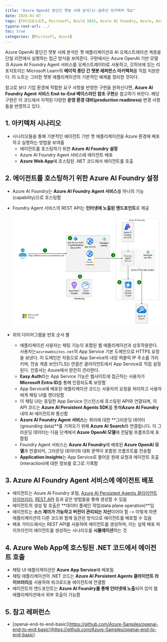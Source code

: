 ```yaml
---
title: "Azure OpenAI 종단간 챗봇 사례 분석(1)-솔루션 아키텍처 개요"
date: 2025-01-07
tags: [마이크로소프트, Microsoft, Build 2025, Azure AI Foundry, Azure, Azure AI Foundry SDK, Azure OpenAI Studio, Azure OpenAI Service, Azure Machine Learning, Azure App Service, Azure Key Vault, Azure Monitor]
typora-root-url: ../
toc: true
categories: [Microsoft, Azure]
---
```


Azure OpenAI 종단간 챗봇 사례 분석은 챗 애플리케이션과 AI 오케스트레이션 계층을 단일 리전에서 실행하는 접근 방식을 보여준다. 구현에서는 Azure OpenAI 기반 모델과 Azure AI Foundry Agent 서비스를 오케스트레이터로 사용하고, 깃허브에 있는 리포지토리는 Microsoft Learn의 **베이직 종단 간 챗봇 레퍼런스 아키텍처**를 직접 지원한다. 이 노트는 그러한 챗봇 애플리케이션의 기본적인 예제를 정리한 것이다. 

참고로 보다 기업 환경에 적합한 요구 사항을 반영한 구현을 원하신다면, **Azure AI Foundry Agent 서비스 End-to-End 베이스라인 참조 구현**을 참고하기 바란다.  해당 구현은 이 코드에서 지적된 다양한 **운영 환경 대비(production readiness)** 변경 사항들을 반영하고 있다.



## 1. 아키텍처 시나리오

* 시나리오들을 통해 기본적인 에이전트 기반 챗 애플리케이션을 Azure 환경에 배포하고 실행하는 방법을 보여줌
  * 에이전트를 호스팅하기 위한 **Azure AI Foundry 설정**
  * Azure AI Foundry Agent 서비스에 에이전트 배포
  * **Azure Web App**에 호스팅된 .NET 코드에서 에이전트를 호출



## 2. 에이전트를 호스팅하기 위한 Azure AI Foundry 설정

* Azure AI Foundry는 **Azure AI Foundry Agent 서비스**를 하나의 기능(capability)으로 호스팅함

* Foundry Agent 서비스의 REST API는 **인터넷에 노출된 엔드포인트**로 제공

  ![그림1 - Basic Chatbot architecture](/../images/2025-01/basic-chat-reference.png)

* 위의 다이어그램을 번호 순서 별
  * 애플리케이션 사용자는 채팅 기능이 포함된 웹 애플리케이션과 상호작용한다. 사용자는`azurewebsites.net`의 App Service 기본 도메인으로 HTTPS 요청을 보낸다. 이 도메인은 자동으로 App Service의 내장 퍼블릭 IP 주소를 가리키며, 전송 계층 보안(TLS)) 연결은 클라이언트에서 App Service로 직접 설정된다. 인증서는 Azure에서 완전히 관리한다.
  * **Easy Auth**라는 App Service 기능은 웹사이트에 접근하는 사용자가 **Microsoft Entra ID**를 통해 인증되도록 보장함
  * App Service에 배포된 애플리케이션 코드는 사용자의 요청을 처리하고 사용자에게 채팅 UI를 렌더링함
  * 이 채팅 UI는 동일한 App Service 인스턴스에 호스팅된 API와 연결되며, 이 API 코드는 **Azure AI Persistent Agents SDK**를 통해**Azure AI Foundry** 내의 AI 에이전트와 통신함
  * **Azure AI Foundry Agent 서비스**는 쿼리에 대한 **그라운딩 데이터(grounding data)**를 가져오기 위해 **Azure AI Search**와 연결됩니다. 이 그라운딩 데이터는 다음 단계에서 **Azure OpenAI 모델**에 전달될 프롬프트에 포함됨
  * Foundry Agent 서비스는 **Azure AI Foundry**에 배포된 **Azure OpenAI 모델**과 연결되어, 그라운딩 데이터와 대화 문맥이 포함된 프롬프트를 전송함
  * **Application Insights**는 App Service로 들어온 원래 요청과 에이전트 호출(interaction)에 대한 정보를 로그로 기록함



## 3. Azure AI Foundry Agent 서비스에 에이전트 배포

* 에이전트는 Azure AI Foundry 포털, [Azure AI Persistent Agents 클라이언트 라이브러리](https://github.com/Azure/azure-sdk-for-net/tree/main/sdk/ai/Azure.AI.Agents.Persistent), [REST API](https://learn.microsoft.com/en-us/rest/api/aifoundry/aiagents/) 등과 같은 방법들을 통해 생성할 수 있음
* 에이전트의 생성 및 호출은 **데이터 플레인 작업(data plane operation)**임
* 에이전트는 **소스 제어가 가능하고 버전이 관리되는 자산**이어야 함 -> 이렇게 하면 애플리케이션의 다른 코드와 함께 일관된 방식으로 에이전트를 배포할 수 있음
* 배포 가이드에서는 REST API를 사용하여 에이전트를 생성하며, 이는 실제 배포 파이프라인이 에이전트를 생성하는 시나리오를 **시뮬레이션**하는 것



## 4. Azure Web App에 호스팅된 .NET 코드에서 에이전트 호출

* 채팅 UI 애플리케이션은 **Azure App Service**에 배포됨
* 채팅 애플리케이션의 .NET 코드는 **Azure AI Persistent Agents 클라이언트 라이브러리**를 사용하여
  워크로드용 에이전트에 연결함
* 에이전트의 엔드포인트는 **Azure AI Foundry를 통해 인터넷에 노출**되어 있어 웹 애플리케이션에서 외부 호출이 가능함



## 5. 참고 레퍼런스

* [openai-end-to-end-basic](https://github.com/Azure-Samples/openai-end-to-end-basic](https://github.com/Azure-Samples/openai-end-to-end-basic)

